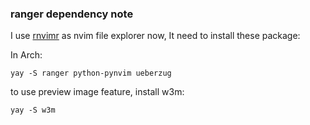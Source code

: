 ### ranger dependency note

I use [rnvimr](https://github.com/kevinhwang91/rnvimr) as nvim file explorer now, It need to install these package:

In Arch:
```
yay -S ranger python-pynvim ueberzug
```

to use preview image feature, install w3m:
```
yay -S w3m
```

